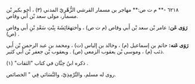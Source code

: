 ٦٢١٨ -** م ت ص:** مهاجر بن مسمار القرشي الزُّهْرِيّ المدني (٣) ، أخو بكير بْن مسمار، مولى سعد بْن أَبي وقاص.

**رَوَى عَن:** عامر بْن سعد بْن أَبي وقاص (م ت ص) ، وأختهعَائِشَةَ بِنْتِ سَعْدِ بْنِ أَبي وقاص (ص) .

**رَوَى عَنه:** حاتم بن إسماعيل (م) ، وخالد بن إلياس (ت) ، ومحمد بن عبد الرحمن بْن أَبي ذئب (م) ، وموسى بْن يعقوب الزمعي (ص) . ويعقوب بْن جعفر بْن أَبي كثير.

ذكره ابنُ حِبَّان في كتاب "الثقات" (١) .

روى له مسلم، والتِّرْمِذِيّ، والنَّسَائي فِي " الخصائص.